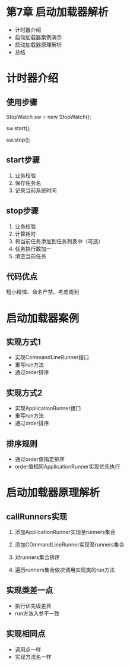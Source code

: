 # 第7章 启动加载器解析 

- 计时器介绍
- 启动加载器案例演示
- 启动加载器原理解析
- 总结

# 计时器介绍

## 使用步骤

StopWatch sw = new StopWatch();

sw.start();

sw.stop();

## start步骤

1. 业务校验
2. 保存任务名
3. 记录当前系统时间

## stop步骤

1. 业务校验
2. 计算耗时
3. 将当前任务添加到任务列表中（可选）
4. 任务执行数加一
5. 清空当前任务

## 代码优点

短小精悍、命名严禁、考虑周到

# 启动加载器案例

## 实现方式1

- 实现CommandLineRunner接口
- 重写run方法
- 通过order排序

## 实现方式2

- 实现ApplicationRunner接口
- 重写run方法
- 通过order排序

## 排序规则

- 通过order值指定排序
- order值相同ApplicationRunner实现优先执行

# 启动加载器原理解析

## callRunners实现

1. 添加ApplicationRunner实现至runners集合

2. 添加COmmandLineRunner实现至runners集合
3. 对runners集合排序
4. 遍历runners集合依次调用实现类的run方法

## 实现类差一点

- 执行优先级差异
- run方法入参不一致

## 实现相同点

- 调用点一样
- 实现方法名一样



